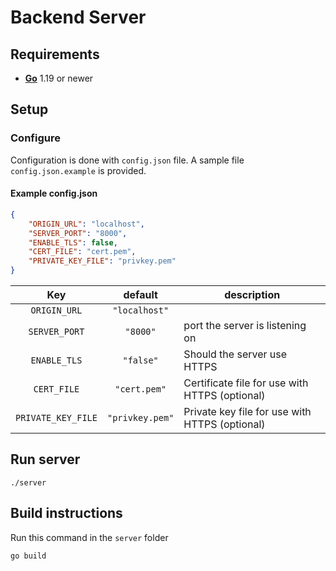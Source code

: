 # Backend Server


## Requirements

- [**Go**](https://go.dev/) 1.19 or newer

## Setup

### Configure

Configuration is done with `config.json` file. A sample file `config.json.example` is provided.

#### Example config.json
```json
{
    "ORIGIN_URL": "localhost",
    "SERVER_PORT": "8000",
    "ENABLE_TLS": false,
    "CERT_FILE": "cert.pem",
    "PRIVATE_KEY_FILE": "privkey.pem"
}
```

| Key | default | description |
| :--: | :--: | -- |
| `ORIGIN_URL` | `"localhost"` |  |
| `SERVER_PORT` | `"8000"` | port the server is listening on |
| `ENABLE_TLS` | `"false"` | Should the server use HTTPS |
| `CERT_FILE` | `"cert.pem"` | Certificate file for use with HTTPS (optional) | 
| `PRIVATE_KEY_FILE` | `"privkey.pem"` | Private key file for use with HTTPS (optional) | 

## Run server

```
./server
```

## Build instructions

Run this command in the `server` folder
```
go build
```
